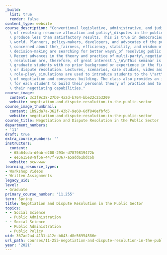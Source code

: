 ```yaml
---
_build:
  list: true
  render: false
content_type: website
course_description: "Conventional legislative, administrative, and judicial means\
  \ of resolving resource allocation and policy\_disputes in the public sector often\
  \ produce less than satisfactory results. This is true in democracies around\_the\
  \ world. Planners, policy-makers, developers, and advocates of the poor who are\
  \ concerned about the\_fairness, efficiency, stability, and wisdom of public sector\
  \ decision-making are searching for better ways\_of resolving public policy disagreements.\
  \ Recent advances in the theory and practice of multi-party\_negotiation and dispute\
  \ resolution are, therefore, of great interest.\_\n\nThis seminar is designed for\
  \ graduate students with no prior background or experience in the fields of\_ negotiation\
  \ or dispute resolution. Lectures, scenarios, case studies, video analysis, and\
  \ role-play\_simulations are used to introduce students to the \"art\" and \"science\"\
  \ of negotiation and consensus building. The class also provides an intensive opportunity\
  \ for each student to build their personal theory of practice and to strengthen\
  \ their negotiating capabilities."
course_image:
  content: 3c3f9c38-27b0-4a2d-b764-bbe22c253209
  website: negotiation-and-dispute-resolution-in-the-public-sector
course_image_thumbnail:
  content: 1b92da7a-362f-43b7-9e60-6df840efbfd5
  website: negotiation-and-dispute-resolution-in-the-public-sector
course_title: Negotiation and Dispute Resolution in the Public Sector
department_numbers:
- '11'
draft: true
extra_course_numbers: ''
instructors:
  content:
  - 65a64cda-d0ab-e200-293e-d7879819472b
  - ee5615e8-9f56-447f-9367-a5add61bdc6b
  website: ocw-www
learning_resource_types:
- Workshop Videos
- Written Assignments
legacy_uid: ''
level:
- Graduate
primary_course_number: '11.255'
term: Spring
title: Negotiation and Dispute Resolution in the Public Sector
topics:
- - Social Science
  - Public Administration
- - Social Science
  - Public Administration
  - Public Policy
uid: 367ac2a4-4131-412e-b043-d8e56954586e
url_path: courses/11-255-negotiation-and-dispute-resolution-in-the-public-sector-spring-2021
year: '2021'
---
```

